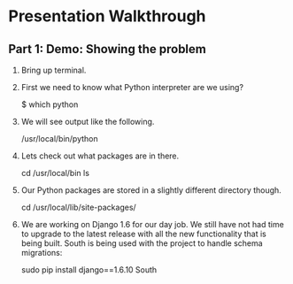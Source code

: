 # Presentation Walkthrough


## Part 1: Demo: Showing the problem
1. Bring up terminal.

1. First we need to know what Python interpreter are we using?

    $ which python

1. We will see output like the following.

    /usr/local/bin/python

1. Lets check out what packages are in there.

    cd /usr/local/bin
    ls

1. Our Python packages are stored in a slightly different directory though.

    cd /usr/local/lib/site-packages/

1. We are working on Django 1.6 for our day job. We still have not had time
   to upgrade to the latest release with all the new functionality that is
   being built. South is being used with the project to handle schema 
   migrations:

    sudo pip install django==1.6.10 South

